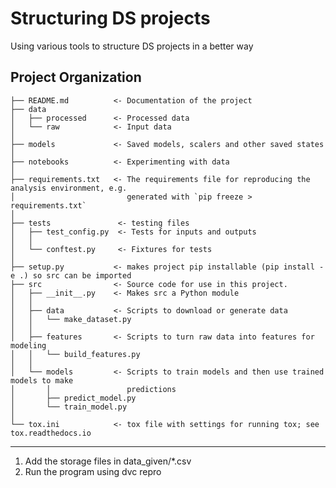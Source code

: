 Structuring DS projects
==============================

Using various tools to structure DS projects in a better way

Project Organization
------------

    ├── README.md          <- Documentation of the project
    ├── data
    │   ├── processed      <- Processed data
    │   └── raw            <- Input data
    │
    ├── models             <- Saved models, scalers and other saved states
    │
    ├── notebooks          <- Experimenting with data
    │
    ├── requirements.txt   <- The requirements file for reproducing the analysis environment, e.g.
    │                         generated with `pip freeze > requirements.txt`
    │
    ├── tests               <- testing files
    │   ├── test_config.py  <- Tests for inputs and outputs
    │   │ 
    │   └── conftest.py     <- Fixtures for tests
    │
    ├── setup.py           <- makes project pip installable (pip install -e .) so src can be imported
    ├── src                <- Source code for use in this project.
    │   ├── __init__.py    <- Makes src a Python module
    │   │
    │   ├── data           <- Scripts to download or generate data
    │   │   └── make_dataset.py
    │   │
    │   ├── features       <- Scripts to turn raw data into features for modeling
    │   │   └── build_features.py
    │   │
    │   └── models         <- Scripts to train models and then use trained models to make
    │       │                 predictions
    │       ├── predict_model.py
    │       └── train_model.py
    │   
    └── tox.ini            <- tox file with settings for running tox; see tox.readthedocs.io


--------



1. Add the storage files in data_given/*.csv</br>
2. Run the program using dvc repro
